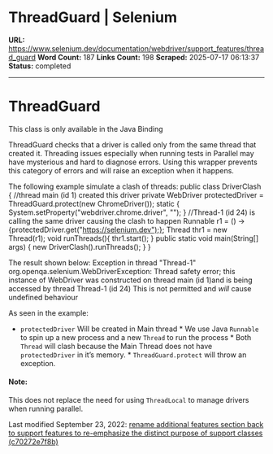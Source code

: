 # ThreadGuard | Selenium

**URL:** https://www.selenium.dev/documentation/webdriver/support_features/thread_guard
**Word Count:** 187
**Links Count:** 198
**Scraped:** 2025-07-17 06:13:37
**Status:** completed

---

# ThreadGuard

This class is only available in the Java Binding

ThreadGuard checks that a driver is called only from the same thread that created it. Threading issues especially when running tests in Parallel may have mysterious and hard to diagnose errors. Using this wrapper prevents this category of errors and will raise an exception when it happens.

The following example simulate a clash of threads:               public class DriverClash {       //thread main (id 1) created this driver       private WebDriver protectedDriver = ThreadGuard.protect(new ChromeDriver());             static {         System.setProperty("webdriver.chrome.driver", "<Set path to your Chromedriver>");       }              //Thread-1 (id 24) is calling the same driver causing the clash to happen       Runnable r1 = () -> {protectedDriver.get("https://selenium.dev");};       Thread thr1 = new Thread(r1);               void runThreads(){         thr1.start();       }            public static void main(String[] args) {         new DriverClash().runThreads();       }     }     

The result shown below:               Exception in thread "Thread-1" org.openqa.selenium.WebDriverException:     Thread safety error; this instance of WebDriver was constructed     on thread main (id 1)and is being accessed by thread Thread-1 (id 24)     This is not permitted and *will* cause undefined behaviour     

As seen in the example:

  * `protectedDriver` Will be created in Main thread   * We use Java `Runnable` to spin up a new process and a new `Thread` to run the process   * Both `Thread` will clash because the Main Thread does not have `protectedDriver` in it’s memory.   * `ThreadGuard.protect` will throw an exception.

#### Note:

This does not replace the need for using `ThreadLocal` to manage drivers when running parallel.

Last modified September 23, 2022: [rename additional features section back to support features to re-emphasize the distinct purpose of support classes \(c70272e7f8b\)](https://github.com/SeleniumHQ/seleniumhq.github.io/commit/c70272e7f8be03fada236fd1f6dc75e81ec79638)